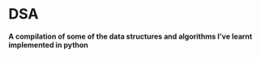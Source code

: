 # DSA
**A compilation of some of the data structures and algorithms I've learnt implemented in python**


